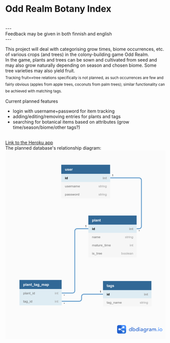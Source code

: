 # Odd Realm Botany Index
<br>---<br>
Feedback may be given in both finnish and english
<br>---<br>

This project will deal with categorising grow times, biome occurrences, etc. of various crops (and trees) in the colony-building game Odd Realm. 
<br>
In the game, plants and trees can be sown and cultivated from seed and may also grow naturally depending on season and chosen biome. Some tree varieties may also yield fruit.
<br>
<sub>Tracking fruit<->tree relations specifically is not planned, as such occurrences are few and fairly obvious (apples from apple trees, coconuts from palm trees); similar functionality can be achieved with matching tags.</sub>
<br><br>
Current planned features<ul>
  <li>login with username+password for item tracking</li>
  <li>adding/editing/removing entries for plants and tags</li>
  <li>searching for botanical items based on attributes (grow time/season/biome/other tags?)</li>
</ul>
<br>
<a href="https://oddrealmbotany.herokuapp.com/">Link to the Heroku app</a>
<br>
The planned database's relationship diagram:
<br>
<img src="./documentation/DBdiagram.png" alt="the planned database structure">

